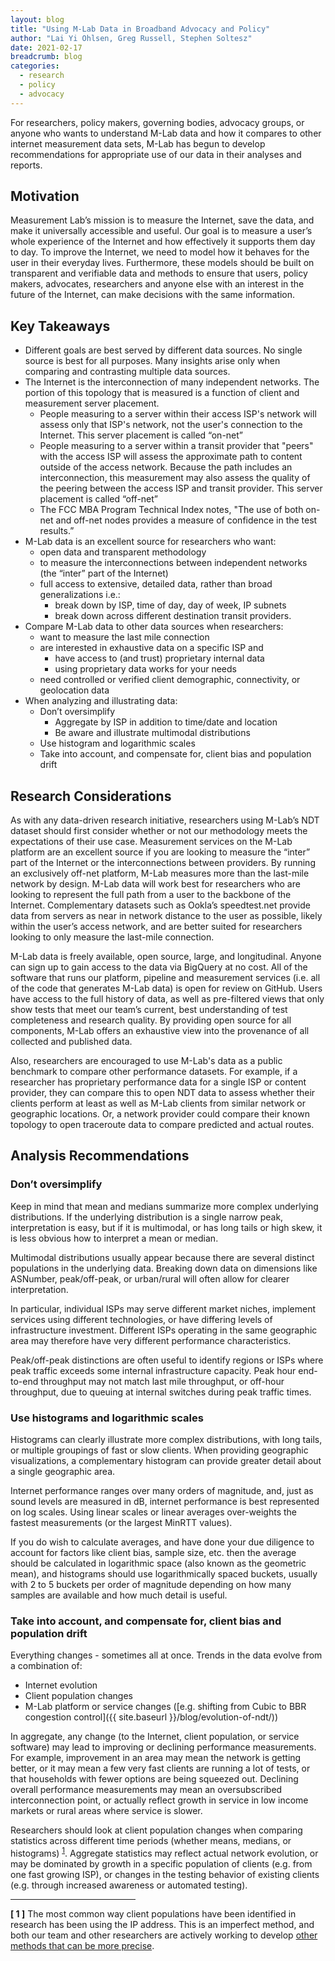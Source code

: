 ```yaml
---
layout: blog
title: "Using M-Lab Data in Broadband Advocacy and Policy"
author: "Lai Yi Ohlsen, Greg Russell, Stephen Soltesz"
date: 2021-02-17
breadcrumb: blog
categories:
  - research
  - policy
  - advocacy
---
```


For researchers, policy makers, governing bodies, advocacy groups, or anyone who
wants to understand M-Lab data and how it compares to other internet measurement
data sets, M-Lab has begun to develop recommendations for appropriate use of our
data in their analyses and reports.<!--more-->

## Motivation

Measurement Lab’s mission is to measure the Internet, save the data, and make it
universally accessible and useful. Our goal is to measure a user’s whole
experience of the Internet and how effectively it supports them day to day. To
improve the Internet, we need to model how it behaves for the user in their
everyday lives. Furthermore, these models should be built on transparent and
verifiable data and methods to ensure that users, policy makers, advocates,
researchers and anyone else with an interest in the future of the Internet, can
make decisions with the same information. 

## Key Takeaways

* Different goals are best served by different data sources.  No single source
  is best for all purposes. Many insights arise only when comparing and
  contrasting multiple data sources.
* The Internet is the interconnection of many independent networks. The portion
  of this topology that is measured is a function of client and measurement
  server placement. 
  * People measuring to a server within their access ISP's network will assess
    only that ISP's network, not the user's connection to the Internet. This
    server placement is called “on-net”
  * People measuring to a server within a transit provider that "peers" with the
    access ISP will assess the approximate path to content outside of the access
    network. Because the path includes an interconnection, this measurement may
    also assess the quality of the peering between the access ISP and transit
    provider. This server placement is called “off-net”
  * The FCC MBA Program Technical Index notes, "The use of both on-net and
    off-net nodes provides a measure of confidence in the test results.”
* M-Lab data is an excellent source for researchers who want: 
  * open data and transparent methodology
  * to measure the interconnections between independent networks (the
    “inter” part of the Internet)
  * full access to extensive, detailed data, rather than broad generalizations
    i.e.:
    * break down by ISP, time of day, day of week, IP subnets
    * break down across different destination transit providers.
* Compare M-Lab data to other data sources when researchers:
  * want to measure the last mile connection
  * are interested in exhaustive data on a specific ISP and
    * have access to (and trust) proprietary internal data
    * using proprietary data works for your needs
  * need controlled or verified client demographic, connectivity, or geolocation
    data
* When analyzing and illustrating data:
  * Don’t oversimplify
    * Aggregate by ISP in addition to time/date and location
    * Be aware and illustrate multimodal distributions
  * Use histogram and logarithmic scales
  * Take into account, and compensate for, client bias and population drift

## Research Considerations

As with any data-driven research initiative, researchers using M-Lab’s NDT
dataset should first consider whether or not our methodology meets the
expectations of their use case. Measurement services on the M-Lab platform are
an excellent source if you are looking to measure the “inter” part of the
Internet or the interconnections between providers. By running an exclusively
off-net platform, M-Lab measures more than the last-mile network by design.
M-Lab data will work best for researchers who are looking to represent the full
path from a user to the backbone of the Internet. Complementary datasets such as
Ookla’s speedtest.net provide data from servers as near in network distance to
the user as possible, likely within the user’s access network, and are better
suited for researchers looking to only measure the last-mile connection.

M-Lab data is freely available, open source, large, and longitudinal. Anyone can
sign up to gain access to the data via BigQuery at no cost. All of the software
that runs our platform, pipeline and measurement services (i.e. all of the code
that generates M-Lab data) is open for review on GitHub. Users have access to
the full history of data, as well as pre-filtered views that only show tests
that meet our team’s current, best understanding of test completeness and
research quality. By providing open source for all components, M-Lab offers an
exhaustive view into the provenance of all collected and published data.

Also, researchers are encouraged to use M-Lab's data as a public benchmark to
compare other performance datasets. For example, if a researcher has proprietary
performance data for a single ISP or content provider, they can compare this to
open NDT data to assess whether their clients perform at least as well as M-Lab
clients from similar network or geographic locations. Or, a network provider
could compare their known topology to open traceroute data to compare predicted
and actual routes.

## Analysis Recommendations

### Don’t oversimplify

Keep in mind that mean and medians summarize more complex underlying
distributions. If the underlying distribution is a single narrow peak,
interpretation is easy, but if it is multimodal, or has long tails or high skew,
it is less obvious how to interpret a mean or median.

Multimodal distributions usually appear because there are several distinct
populations in the underlying data.  Breaking down data on dimensions like
ASNumber, peak/off-peak, or urban/rural will often allow for clearer
interpretation.

In particular, individual ISPs may serve different market niches, implement
services using different technologies, or have differing levels of
infrastructure investment. Different ISPs operating in the same geographic area
may therefore have very different performance characteristics.

Peak/off-peak distinctions are often useful to identify regions or ISPs where
peak traffic exceeds some internal infrastructure capacity.  Peak hour
end-to-end throughput may not match last mile throughput, or off-hour
throughput, due to queuing at internal switches during peak traffic times.

### Use histograms and logarithmic scales

Histograms can clearly illustrate more complex distributions, with long tails,
or multiple groupings of fast or slow clients.  When providing geographic
visualizations, a complementary histogram can provide greater detail about a
single geographic area.

Internet performance ranges over many orders of magnitude, and, just as sound
levels are measured in dB, internet performance is best represented on log
scales. Using linear scales or linear averages over-weights the fastest
measurements (or the largest MinRTT values).

If you do wish to calculate averages, and have done your due diligence to
account for factors like client bias, sample size, etc. then the average should
be calculated in logarithmic space (also known as the geometric mean), and
histograms should use logarithmically spaced buckets, usually with 2 to 5
buckets per order of magnitude depending on how many samples are available and
how much detail is useful.

### Take into account, and compensate for, client bias and population drift

Everything changes - sometimes all at once. Trends in the data evolve from a
combination of:
* Internet evolution
* Client population changes
* M-Lab platform or service changes ([e.g. shifting from Cubic to BBR congestion
  control]({{ site.baseurl }}/blog/evolution-of-ndt/))

In aggregate, any change (to the Internet, client population, or service
software) may lead to improving or declining performance measurements. For
example, improvement in an area may mean the network is getting better, or it
may mean a few very fast clients are running a lot of tests, or that households
with fewer options are being squeezed out.  Declining overall performance
measurements may mean an oversubscribed interconnection point, or actually
reflect growth in service in low income markets or rural areas where service is
slower.

Researchers should look at client population changes when comparing statistics
across different time periods (whether means, medians, or histograms)
<sup>[1](#footnotes)</sup>. Aggregate statistics may reflect actual network evolution, or
may be dominated by growth in a specific population of clients (e.g. from one
fast growing ISP), or changes in the testing behavior of existing clients (e.g.
through increased awareness or automated testing).

<hr style="width:200px;" id="footnotes">

**[ 1 ]** The most common way client populations have been identified in research has been using the IP address. This is an imperfect method, and both our team and other researchers are actively working to develop [other methods that can be more precise](https://arxiv.org/abs/1901.07059).
